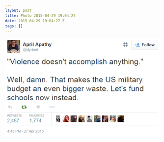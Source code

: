 ```yaml
---
layout: post
title: Photo 2015-04-29 19:04:27
date: 2015-04-29 19:04:27 Z
tags: []
---
```

![](/media/2015/04/117706807324.png)
